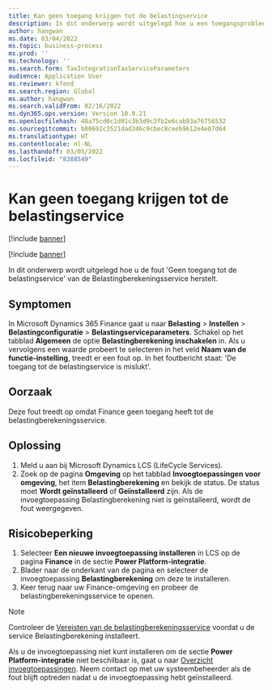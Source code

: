 ```yaml
---
title: Kan geen toegang krijgen tot de belastingservice
description: In dit onderwerp wordt uitgelegd hoe u een toegangsprobleem oplost in de service voor belastingberekening.
author: hangwan
ms.date: 03/04/2022
ms.topic: business-process
ms.prod: ''
ms.technology: ''
ms.search.form: TaxIntegrationTaxServiceParameters
audience: Application User
ms.reviewer: kfend
ms.search.region: Global
ms.author: hangwan
ms.search.validFrom: 02/16/2022
ms.dyn365.ops.version: Version 10.0.21
ms.openlocfilehash: 48a75cd0c1d91c3b3d9c3fb2e6cab93a76756532
ms.sourcegitcommit: b80692c3521dad346c9cbec8ceeb9612e4e07d64
ms.translationtype: HT
ms.contentlocale: nl-NL
ms.lasthandoff: 03/05/2022
ms.locfileid: "8388549"
---
```

# <a name="failed-to-access-tax-service"></a>Kan geen toegang krijgen tot de belastingservice

[!include [banner](../includes/banner.md)]

[!include [banner](../includes/preview-banner.md)]

In dit onderwerp wordt uitgelegd hoe u de fout 'Geen toegang tot de belastingservice' van de Belastingberekeningsservice herstelt.

## <a name="symptoms"></a>Symptomen

In Microsoft Dynamics 365 Finance gaat u naar **Belasting** \> **Instellen** \> **Belastingconfiguratie** \> **Belastingserviceparameters**. Schakel op het tabblad **Algemeen** de optie **Belastingberekening inschakelen** in. Als u vervolgens een waarde probeert te selecteren in het veld **Naam van de functie-instelling**, treedt er een fout op. In het foutbericht staat: 'De toegang tot de belastingservice is mislukt'.

## <a name="cause"></a>Oorzaak

Deze fout treedt op omdat Finance geen toegang heeft tot de belastingberekeningsservice.

## <a name="resolution"></a>Oplossing 

1. Meld u aan bij Microsoft Dynamics LCS (LifeCycle Services).
2. Zoek op de pagina **Omgeving** op het tabblad **Invoegtoepassingen voor omgeving**, het item **Belastingberekening** en bekijk de status. De status moet **Wordt geïnstalleerd** of **Geïnstalleerd** zijn. Als de invoegtoepassing Belastingberekening niet is geïnstalleerd, wordt de fout weergegeven.

## <a name="mitigation"></a>Risicobeperking

1. Selecteer **Een nieuwe invoegtoepassing installeren** in LCS op de pagina **Finance** in de sectie **Power Platform-integratie**.
2. Blader naar de onderkant van de pagina en selecteer de invoegtoepassing **Belastingberekening** om deze te installeren.
3. Keer terug naar uw Finance-omgeving en probeer de belastingberekeningsservice te openen.

> [!NOTE]
> Controleer de [Vereisten van de belastingberekeningsservice](global-get-started-with-tax-calculation-service.md#prerequisites) voordat u de service Belastingberekening installeert.
> 
> Als u de invoegtoepassing niet kunt installeren om de sectie **Power Platform-integratie** niet beschilbaar is, gaat u naar [Overzicht invoegtoepassingen](../../fin-ops-core/dev-itpro/power-platform/add-ins-overview.md). Neem contact op met uw systeembeheerder als de fout blijft optreden nadat u de invoegtoepassing hebt geïnstalleerd.
